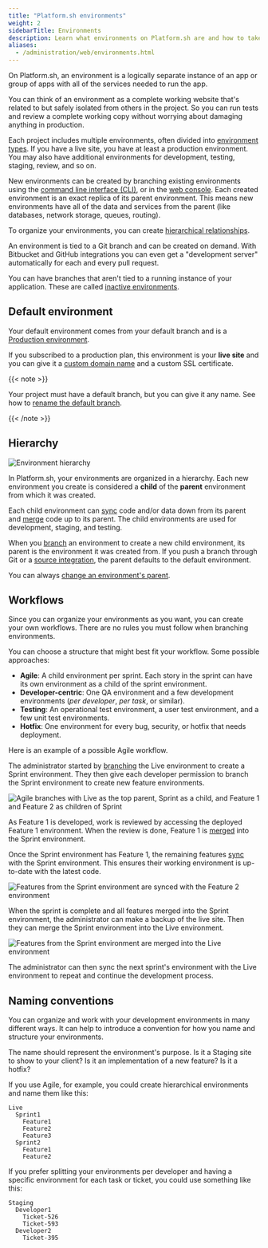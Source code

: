 ```yaml
---
title: "Platform.sh environments"
weight: 2
sidebarTitle: Environments
description: Learn what environments on Platform.sh are and how to take advantage of them.
aliases: 
  - /administration/web/environments.html
---
```


On Platform.sh, an environment is a logically separate instance of an app or group of apps
with all of the services needed to run the app.

You can think of an environment as a complete working website
that's related to but safely isolated from others in the project.
So you can run tests and review a complete working copy without worrying about damaging anything in production.

Each project includes multiple environments,
often divided into [environment types](../../administration/users.md#environment-types).
If you have a live site, you have at least a production environment.
You may also have additional environments for development, testing, staging, review, and so on.

New environments can be created by branching existing environments using the [command line interface (CLI)](/development/cli/_index.md),
or in the [web console](../../administration/web/_index.md).
Each created environment is an exact replica of its parent environment.
This means new environments have all of the data and services from the parent
(like databases, network storage, queues, routing).

To organize your environments, you can create [hierarchical relationships](#hierarchy).

An environment is tied to a Git branch and can be created on demand.
With Bitbucket and GitHub integrations you can even get a "development server" automatically for each and every pull request.

You can have branches that aren't tied to a running instance of your application.
These are called [inactive environments](../../other/glossary.md#inactive-environment).

## Default environment

Your default environment comes from your default branch and is a [Production environment](../../administration/users.md#environment-types).

If you subscribed to a production plan, this environment is your **live site**
and you can give it a [custom domain name](../../domains/steps/_index.md) and a custom SSL certificate.

{{< note >}}

Your project must have a default branch, but you can give it any name.
See how to [rename the default branch](../../guides/general/default-branch.md).

{{< /note >}}

## Hierarchy

![Environment hierarchy](/images/management-console/environments.png "0.5")

In Platform.sh, your environments are organized in a hierarchy.
Each new environment you create is considered a **child** of the **parent** environment from which it was created.

Each child environment can [sync](../../other/glossary.md#sync) code and/or data down from its parent
and [merge](../../other/glossary.md#merge) code up to its parent.
The child environments are used for development, staging, and testing.

When you [branch](../../other/glossary.md#branch) an environment to create a new child environment,
its parent is the environment it was created from.
If you push a branch through Git or a [source integration](../../integrations/source/_index.md),
the parent defaults to the default environment.

You can always [change an environment's parent](./change-parent.md).

## Workflows

Since you can organize your environments as you want, you can create your own workflows.
There are no rules you must follow when branching environments.

You can choose a structure that might best fit your workflow.
Some possible approaches:

* **Agile**: A child environment per sprint.
  Each story in the sprint can have its own environment as a child of the sprint environment.
* **Developer-centric**: One QA environment and a few development environments
  (*per developer*, *per task*, or similar).
* **Testing**: An operational test environment, a user test environment, and a few unit test environments.
* **Hotfix**: One environment for every bug, security, or hotfix that needs deployment.

Here is an example of a possible Agile workflow.

The administrator started by [branching](../../other/glossary.md#branch) the Live environment to create a Sprint environment.
They then give each developer permission to branch the Sprint environment to create new feature environments.

![Agile branches with Live as the top parent, Sprint as a child, and Feature 1 and Feature 2 as children of Sprint](/images/workflow/branches.svg "0.2")

As Feature 1 is developed, work is reviewed by accessing the deployed Feature 1 environment.
When the review is done, Feature 1 is [merged](../../other/glossary.md#merge) into the Sprint environment.

Once the Sprint environment has Feature 1,
the remaining features [sync](../../other/glossary.md#sync) with the Sprint environment.
This ensures their working environment is up-to-date with the latest code.

![Features from the Sprint environment are synced with the Feature 2 environment](/images/workflow/sync.svg "0.2")

When the sprint is complete and all features merged into the Sprint environment,
the administrator can make a backup of the live site.
Then they can merge the Sprint environment into the Live environment.

![Features from the Sprint environment are merged into the Live environment](/images/workflow/merge-live.svg "0.2")

The administrator can then sync the next sprint's environment with the Live environment
to repeat and continue the development process.

## Naming conventions

You can organize and work with your development environments in many different ways.
It can help to introduce a convention for how you name and structure your environments.

The name should represent the environment's purpose.
Is it a Staging site to show to your client? Is it an implementation of a new feature?
Is it a hotfix?

If you use Agile, for example, you could create hierarchical environments and name them like this:

```text
Live
  Sprint1
    Feature1
    Feature2
    Feature3
  Sprint2
    Feature1
    Feature2
```

If you prefer splitting your environments per developer and having a specific environment for each task or ticket,
you could use something like this:

```text
Staging
  Developer1
    Ticket-526
    Ticket-593
  Developer2
    Ticket-395
```
